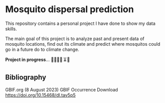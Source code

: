 # Mosquito dispersal prediction
This repository contains a personal project I have done to show my data skills.

The main goal of this project is to analyze past and present data of mosquito locations, find out its climate and predict where mosquitos could go in a future do to climate change.

**Project in progress**... 👷‍♀️👩‍💻  ⏳ 🚀 


## Bibliography
GBIF.org (8 August 2023) GBIF Occurrence Download https://doi.org/10.15468/dl.tav5p5
